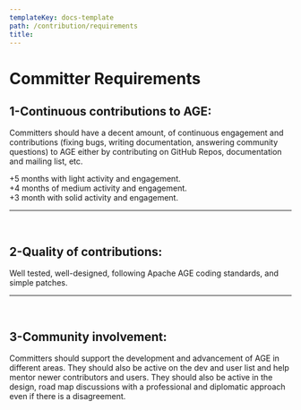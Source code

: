 ```yaml
---
templateKey: docs-template
path: /contribution/requirements
title:
---
```


<div class="Requirements">

# Committer Requirements

## 1-Continuous contributions to AGE:

Committers should have a decent amount, of continuous engagement and contributions (fixing bugs, writing documentation, answering community questions) to AGE either by contributing on GitHub Repos, documentation and mailing list, etc.

+5 months with light activity and engagement.\
+4 months of medium activity and engagement.\
+3 month with solid activity and engagement.

___
</br>

## 2-Quality of contributions:

Well tested, well-designed, following Apache AGE coding standards, and simple patches.

___
</br>

## 3-Community involvement:

Committers should support the development and advancement of AGE in different areas. They should also be active on the dev and user list and help mentor newer contributors and users. They should also be active in the design, road map discussions with a professional and diplomatic approach even if there is a disagreement.

</div>
